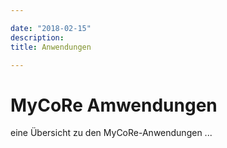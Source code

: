 ```yaml
---

date: "2018-02-15"
description: 
title: Anwendungen

---
```


# MyCoRe Amwendungen

eine Übersicht zu den MyCoRe-Anwendungen ...